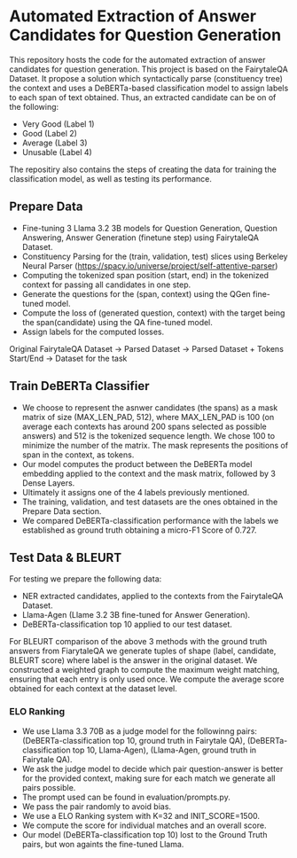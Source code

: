 # Automated Extraction of Answer Candidates for Question Generation

This repository hosts the code for the automated extraction of answer candidates for question generation. This project is based on the FairytaleQA Dataset. It propose a solution which syntactically parse (constituency tree) the context and uses a DeBERTa-based classification model to assign labels to each span of text obtained. Thus, an extracted candidate can be on of the following: 
- Very Good (Label 1)
- Good (Label 2)
- Average (Label 3)
- Unusable (Label 4)

The repositiry also contains the steps of creating the data for training the classification model, as well as testing its performance. 

## Prepare Data
- Fine-tuning 3 Llama 3.2 3B models for Question Generation, Question Answering, Answer Generation (finetune step) using FairytaleQA Dataset.
- Constituency Parsing for the (train, validation, test) slices using Berkeley Neural Parser (https://spacy.io/universe/project/self-attentive-parser)
- Computing the tokenized span position (start, end) in the tokenized context for passing all candidates in one step.
- Generate the questions for the (span, context) using the QGen fine-tuned model.
- Compute the loss of (generated question, context) with the target being the span(candidate) using the QA fine-tuned model.
- Assign labels for the computed losses.

Original FairytaleQA Dataset -> Parsed Dataset -> Parsed Dataset + Tokens Start/End -> Dataset for the task

## Train DeBERTa Classifier 
- We choose to represent the asnwer candidates (the spans) as a mask matrix of size (MAX_LEN_PAD, 512), where MAX_LEN_PAD is 100 (on average each contexts has around 200 spans selected as possible answers) and 512 is the tokenized sequence length. We chose 100 to minimize the number of the matrix. The mask represents the positions of span in the context, as tokens. 
- Our model computes the product between the DeBERTa model embedding applied to the context and the mask matrix, followed by 3 Dense Layers.
- Ultimately it assigns one of the 4 labels previously mentioned.
- The training, validation, and test datasets are the ones obtained in the Prepare Data section.
- We compared DeBERTa-classification performance with the labels we established as ground truth obtaining a micro-F1 Score
of 0.727.

## Test Data & BLEURT
For testing we prepare the following data: 
- NER extracted candidates, applied to the contexts from the FairytaleQA Dataset.
- Llama-Agen (Llame 3.2 3B fine-tuned for Answer Generation).
- DeBERTa-classification top 10 applied to our test dataset. 

For BLEURT comparison of the above 3 methods with the ground truth answers from FiarytaleQA we generate tuples of shape (label, candidate, BLEURT score) where label is the answer in the original dataset. We constructed a weighted graph to compute the maximum weight matching, ensuring that
each entry is only used once. We compute the average score obtained for each context at the dataset level. 

### ELO Ranking
- We use Llama 3.3 70B as a judge model for the followinng pairs: (DeBERTa-classification top 10, ground truth in Fairytale QA), (DeBERTa-classification top 10, Llama-Agen), (Llama-Agen, ground truth in Fairytale QA).
- We ask the judge model to decide which pair question-answer is better for the provided context, making sure for each match we generate all pairs possible.
- The prompt used can be found in evaluation/prompts.py.
- We pass the pair randomly to avoid bias.
- We use a ELO Ranking system with K=32 and INIT_SCORE=1500.
- We compute the score for individual matches and an overall score.
- Our model (DeBERTa-classification top 10) lost to the Ground Truth pairs, but won againts the fine-tuned Llama.
